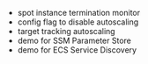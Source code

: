 - spot instance termination monitor
- config flag to disable autoscaling
- target tracking autoscaling
- demo for SSM Parameter Store
- demo for ECS Service Discovery